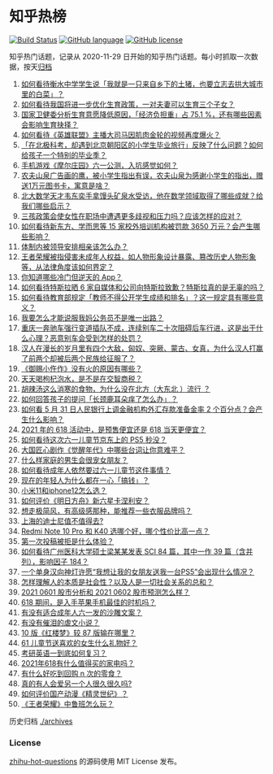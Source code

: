 # 知乎热榜
[![Build Status](https://github.com/ToWeLong/zhihu-hot-questions/workflows/CI/badge.svg)](https://github.com/ToWeLong/zhihu-hot-questions/actions)
[![GitHub language](https://img.shields.io/badge/language-golang-orange.svg)](https://golang.org/)
[![GitHub license](https://img.shields.io/github/license/ToWeLong/zhihu-hot-questions)](https://github.com/ToWeLong/zhihu-hot-questions/blob/main/LICENSE)

知乎热门话题，记录从 2020-11-29 日开始的知乎热门话题。每小时抓取一次数据，按天[归档](./archives)

<!-- BEGIN -->

1. [如何看待衡水中学学生说「我就是一只来自乡下的土猪，也要立志去拱大城市里的白菜」？](https://www.zhihu.com/question/462345321)
1. [如何看待我国将进一步优化生育政策，一对夫妻可以生育三个子女？](https://www.zhihu.com/question/462390587)
1. [国家卫健委分析生育意愿降低原因，「经济负担重」占 75.1 %，还有哪些因素会影响生育抉择？](https://www.zhihu.com/question/462526540)
1. [如何看待《英雄联盟》主播大司马因肌肉金轮的视频再度爆火？](https://www.zhihu.com/question/461809084)
1. [「在北极科考，却遇到北京朝阳区的小学生毕业旅行」反映了什么问题？如何给孩子一个特别的毕业季？](https://www.zhihu.com/question/461429592)
1. [手机游戏《摩尔庄园》六一公测，入坑感觉如何？](https://www.zhihu.com/question/458172840)
1. [农夫山泉广告画的鹰，被小学生指出有误，农夫山泉为感谢小学生的指出，赠送1万元图书卡，寓意是啥？](https://www.zhihu.com/question/462023008)
1. [北大数学天才韦东奕手拿馒头矿泉水受访，他在数学领域取得了哪些成就？给我们哪些启示？](https://www.zhihu.com/question/462169322)
1. [三孩政策会使女性在职场中遭遇更多歧视和压力吗？应该怎样的应对？](https://www.zhihu.com/question/462489226)
1. [如何看待新东方、学而思等 15 家校外培训机构被罚款 3650 万元？会产生哪些影响？](https://www.zhihu.com/question/462535567)
1. [体制内被领导安排相亲该怎么办？](https://www.zhihu.com/question/460637014)
1. [王者荣耀被指侵害未成年人权益，如人物形象设计暴露、篡改历史人物形象等，从法律角度该如何界定？](https://www.zhihu.com/question/462570583)
1. [你知道哪些冷门但逆天的 App？](https://www.zhihu.com/question/37524914)
1. [如何看待特斯拉晒 6 家自媒体和公司向特斯拉致歉？特斯拉真的是无辜的吗？](https://www.zhihu.com/question/462076486)
1. [如何看待教育部规定「教师不得公开学生成绩和排名」？这一规定具有哪些意义？](https://www.zhihu.com/question/462602539)
1. [我要怎么才能说服我妈公务员不是唯一出路？](https://www.zhihu.com/question/455473165)
1. [重庆一奔驰车强行变道插队不成，连续别车二十次阻碍后车行进，这是出于什么心理？恶意别车会受到怎样的处罚？](https://www.zhihu.com/question/462354167)
1. [汉人在漫长的岁月里有四个大敌，匈奴、突厥、蒙古、女真，为什么汉人打赢了前两个却被后两个民族给征服了？](https://www.zhihu.com/question/353844694)
1. [《御赐小仵作》没有火的原因有哪些？](https://www.zhihu.com/question/457943894)
1. [天天喝枸杞泡水，是不是在交智商税？](https://www.zhihu.com/question/454743302)
1. [胡辣汤这么消寒的食物，为什么没在北方（大东北 ）流行 ？](https://www.zhihu.com/question/424263115)
1. [如何回答孩子的提问「长颈鹿耳朵痒了怎么办」？](https://www.zhihu.com/question/459060337)
1. [如何看 5 月 31 日人民银行上调金融机构外汇存款准备金率 2 个百分点？会产生什么影响？](https://www.zhihu.com/question/462414275)
1. [2021 年的 618 活动中，是预售便宜还是 618 当天更便宜？](https://www.zhihu.com/question/461194384)
1. [如何看待这次六一儿童节京东上的 PS5 秒没？](https://www.zhihu.com/question/462492031)
1. [大国匠心剧作《觉醒年代》中哪些台词让你意难平？](https://www.zhihu.com/question/461299889)
1. [什么样家庭的男生会很宠女朋友？](https://www.zhihu.com/question/313152078)
1. [如何看待成年人依然要过六一儿童节这件事情？](https://www.zhihu.com/question/462357788)
1. [现在的年轻人为什么都在一心「搞钱」？](https://www.zhihu.com/question/450839670)
1. [小米11和iphone12怎么选？](https://www.zhihu.com/question/434673403)
1. [如何评价《明日方舟》新六星卡涅利安？](https://www.zhihu.com/question/461539120)
1. [想走极简风，有高级感那种，能推荐一些衣服品牌吗？](https://www.zhihu.com/question/445505751)
1. [上海的迪士尼值不值得去?](https://www.zhihu.com/question/394237201)
1. [Redmi Note 10 Pro 和 K40 选哪个好，哪个性价比高一点？](https://www.zhihu.com/question/461519430)
1. [第一次投稿被拒是什么体验？](https://www.zhihu.com/question/32112394)
1. [如何看待广州医科大学硕士梁某某发表 SCI 84 篇，其中一作 39 篇（含并列），影响因子 184？](https://www.zhihu.com/question/462366877)
1. [一个单身汉向神灯许愿“我想让我的女朋友送我一台PS5”会出现什么情况？](https://www.zhihu.com/question/441177338)
1. [怎样理解人的本质是社会性？以及人是一切社会关系的总和？](https://www.zhihu.com/question/298007344)
1. [2021 0601 股市分析和 2021 0602 股市预测怎么样？](https://www.zhihu.com/question/462476338)
1. [618 期间，是入手苹果手机最佳的时机吗？](https://www.zhihu.com/question/462455215)
1. [有没有适合成年人六一发的沙雕文案？](https://www.zhihu.com/question/462199746)
1. [有没有催泪的虐文小说？](https://www.zhihu.com/question/437052793)
1. [10 版《红楼梦》较 87 版输在哪里？](https://www.zhihu.com/question/456112781)
1. [61 儿童节送喜欢的女生什么礼物好？](https://www.zhihu.com/question/278700922)
1. [考研英语一到底如何复习？](https://www.zhihu.com/question/312253149)
1. [2021年618有什么值得买的家电吗？](https://www.zhihu.com/question/455683881)
1. [有什么好吃到回购 n 次的零食？](https://www.zhihu.com/question/351402153)
1. [真的有人会爱另一个人很久很久吗?](https://www.zhihu.com/question/458960074)
1. [如何评价国产动漫《精灵世纪》？](https://www.zhihu.com/question/33717323)
1. [《王者荣耀》中鲁班怎么玩？](https://www.zhihu.com/question/375833811)

<!-- END -->

历史归档 [./archives](./archives)


### License
[zhihu-hot-questions](https://github.com/towelong/zhihu-hot-questions) 的源码使用 MIT License 发布。